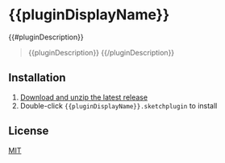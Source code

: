 # {{pluginDisplayName}}
{{#pluginDescription}}

> {{pluginDescription}}
{{/pluginDescription}}

## Installation

1. [Download and unzip the latest release](https://github.com/{{githubUsername}}/{{pluginName}}/releases)
2. Double-click `{{pluginDisplayName}}.sketchplugin` to install

## License

[MIT](LICENSE.md)
